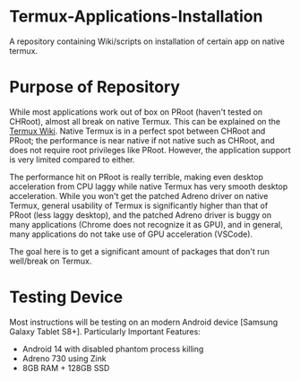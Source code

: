 # Termux-Applications-Installation
A repository containing Wiki/scripts on installation of certain app on native termux.

# Purpose of Repository
While most applications work out of box on PRoot (haven't tested on CHRoot), almost all break on native Termux. This can be explained on the [Termux Wiki](https://wiki.termux.com/wiki/Differences_from_Linux). Native Termux is in a perfect spot between CHRoot and PRoot; the performance is near native if not native such as CHRoot, and does not require root privileges like PRoot. However, the application support is very limited compared to either.

The performance hit on PRoot is really terrible, making even desktop acceleration from CPU laggy while native Termux has very smooth desktop acceleration. While you won't get the patched Adreno driver on native Termux, general usability of Termux is significantly higher than that of PRoot (less laggy desktop), and the patched Adreno driver is buggy on many applications (Chrome does not recognize it as GPU), and in general, many applications do not take use of GPU acceleration (VSCode).

The goal here is to get a significant amount of packages that don't run well/break on Termux.

# Testing Device
Most instructions will be testing on an modern Android device [Samsung Galaxy Tablet S8+]. Particularly Important Features:
- Android 14 with disabled phantom process killing
- Adreno 730 using Zink
- 8GB RAM + 128GB SSD
